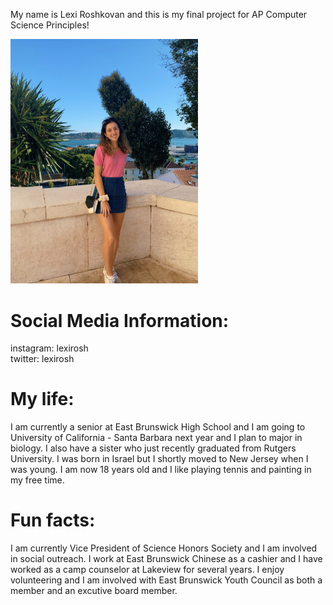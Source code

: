 My name is Lexi Roshkovan and this is my final project for AP Computer Science Principles!

<img src="IMG_7378.jpg" width="300">

# Social Media Information:  

instagram: lexirosh  
twitter: lexirosh   

# My life:   
I am currently a senior at East Brunswick High School and I am going to University of California - Santa Barbara next year  and I plan to major in biology. I also have a sister who just recently graduated from Rutgers University. I was born in   Israel but I shortly moved to New Jersey when I was young. I am now 18 years old and I like playing tennis and painting  in my free time.   

# Fun facts:  
I am currently Vice President of Science Honors Society and I am involved in social outreach.  I work at East Brunswick Chinese as a cashier and I have worked as a camp counselor at Lakeview for several years.  I enjoy volunteering and I am involved with East Brunswick Youth Council as both a member and an excutive board member.
